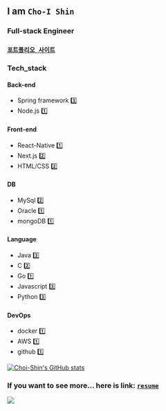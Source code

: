 ## I am `Cho-I Shin`

### Full-stack Engineer
### [`포트폴리오 사이트`](https://choi-devspace.kro.kr/)

### Tech_stack
#### Back-end

- Spring framework 3️⃣
- Node.js 1️⃣

#### Front-end

- React-Native 1️⃣
- Next.js 2️⃣
- HTML/CSS 2️⃣

#### DB

- MySql 2️⃣
- Oracle 1️⃣
- mongoDB 1️⃣

#### Language

- Java 3️⃣
- C 2️⃣
- Go 1️⃣
- Javascript 3️⃣
- Python 3️⃣

#### DevOps

- docker 1️⃣
- AWS 1️⃣
- github 1️⃣

[![Choi-Shin's GitHub stats](https://github-readme-stats.vercel.app/api?username=choi-shin)](https://github.com/anuraghazra/github-readme-stats)

### If you want to see more... here is link: [`resume`](https://www.notion.so/choi-shin/9765258ba23f4f2399c58f417d3599d8?pvs=4)

<a href="https://hits.seeyoufarm.com"/><img src="https://hits.seeyoufarm.com/api/count/incr/badge.svg?url=https://github.com/Choi-Shin/"/></a>

<!--
**738/738** is a ✨ _special_ ✨ repository because its `README.md` (this file) appears on your GitHub profile.

Here are some ideas to get you started:

- 🔭 I’m currently working on ...
- 🌱 I’m currently learning ...
- 👯 I’m looking to collaborate on ...
- 🤔 I’m looking for help with ...
- 💬 Ask me about ...
- 📫 How to reach me: ...
- 😄 Pronouns: ...
- ⚡ Fun fact: ...
-->
